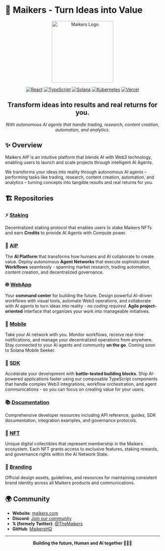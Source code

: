 # 🤖 Maikers - Turn Ideas into Value

<div align="center">
  <img src="https://github.com/MaikersHQ/branding/blob/main/logo/logo.png?raw=true" alt="Maikers Logo" width="200"/>

[![React](https://img.shields.io/badge/React-20232A?logo=react&logoColor=61DAFB)](https://reactjs.org/)
[![TypeScript](https://img.shields.io/badge/TypeScript-007ACC?logo=typescript&logoColor=white)](https://www.typescriptlang.org/)
[![Solana](https://img.shields.io/badge/Solana-9945FF?logo=solana&logoColor=white)](https://solana.com/)
[![Kubernetes](https://img.shields.io/badge/Kubernetes-326CE5?logo=kubernetes&logoColor=white)](https://kubernetes.io/)
[![Vercel](https://img.shields.io/badge/Vercel-000000?logo=vercel&logoColor=white)](https://vercel.com/)

</div>

<div align="center">
  <h2>Transform ideas into results and real returns for you.</h2>
  <p><em>With autonomous AI agents that handle trading, research, content creation, automation, and analytics.</em></p>
</div>

## ✨ Overview

Maikers AIP is an intuitive platform that blends AI with Web3 technology, enabling users to launch and scale projects through intelligent AI Agents.

We transforms your ideas into reality through autonomous AI agents – performing tasks like trading, research, content creation, automation, and analytics – turning concepts into tangible results and real returns for you.

## 🏗️ Repositories

### ⚡ [Staking](https://github.com/MaikersHQ/staking-program)

Decentralized staking protocol that enables users to stake Maikers NFTs and earn **Credits** to provide AI Agents with Compute power.

### 🤖 [AIP](https://github.com/maikersHQ/aip)

The **AI Platform** that transforms how humans and AI collaborate to create value. Deploy autonomous **Agent Networks** that execute sophisticated **Workflows** seamlessly - spanning market research, trading automation, content creation, and decentralized governance.

### 🌐 [WebApp](https://github.com/MaikersHQ/webapp)

Your **command center** for building the future. Design powerful AI-driven workflows with visual tools, automate Web3 operations, and collaborate with AI agents to turn ideas into reality - _no coding required_. **Agile project-oriented** interface that organizes your work into manageable initiatives.

### 📱 [Mobile](https://github.com/MaikersHQ/mobile)

Take your AI network with you. Monitor workflows, receive real-time notifications, and manage your decentralized operations from anywhere. Stay connected to your AI agents and community **on the go**. Coming soon to Solana Mobile Seeker.

### 🚀 [SDK](https://github.com/MaikersHQ/sdk)

Accelerate your development with **battle-tested building blocks**. Ship AI-powered applications faster using our composable TypeScript components that handle complex Web3 integrations, workflow orchestration, and agent communications - so you can focus on creating value for your users.

### 📚 [Documentation](https://github.com/MaikersHQ/documentation)

Comprehensive developer resources including API reference, guides, SDK documentation, integration examples, and governance protocols.

### 🪬 [NFT](https://github.com/MaikersHQ/nft)

Unique digital collectibles that represent membership in the Maikers ecosystem. Each NFT grants access to exclusive features, staking rewards, and governance rights within the AI Network State.

### 🎨 [Branding](https://github.com/MaikersHQ/branding)

Official design assets, guidelines, and resources for maintaining consistent brand identity across all Maikers products and communications.

## 🌍 Community

- **Website**: [maikers.com](https://maikers.com)
- **Discord**: [Join our community](https://discord.gg/maikers)
- **𝕏 (formely Twitter)**: [@TheMaikers](https://X.com/TheMaikers)
- **GitHub**: [MaikersHQ](https://github.com/MaikersHQ)

---

<div align="center">
  <strong>Building the future, Human and AI together 🤖🤝✨</strong>
</div>
